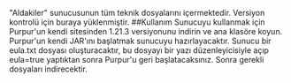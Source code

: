 "Aldakiler" sunucusunun tüm teknik dosyalarını içermektedir.
Versiyon kontrolü için buraya yüklenmiştir.
##Kullanım
Sunucuyu kullanmak için Purpur'un kendi sitesinden 1.21.3 versiyonunu indirin ve ana klasöre koyun. Purpur'un kendi JAR'ını başlatmak sunucuyu hazırlayacaktır.
Sunucu bir eula.txt dosyası oluşturacaktır, bu dosyayı bir yazı düzenleyicisiyle açıp eula=true yaptıktan sonra Purpur'u geri başlatacaksınız. Sonra gerekli dosyaları indirecektir.
